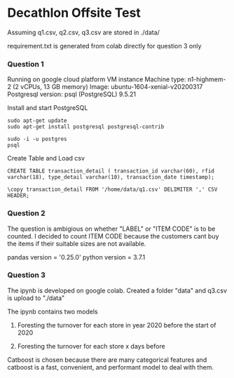 # Decathlon Offsite Test

Assuming q1.csv, q2.csv, q3.csv are stored in ./data/

requirement.txt is generated from colab directly for question 3 only

### Question 1

Running on google cloud platform VM instance
Machine type: n1-highmem-2 (2 vCPUs, 13 GB memory)
Image: ubuntu-1604-xenial-v20200317
Postgresql version: psql (PostgreSQL) 9.5.21

Install and start PostgreSQL
```
sudo apt-get update 
sudo apt-get install postgresql postgresql-contrib

sudo -i -u postgres
psql
```

Create Table and Load csv
```
CREATE TABLE transaction_detail ( transaction_id varchar(60), rfid varchar(18), type_detail varchar(10), transaction_date timestamp);

\copy transaction_detail FROM '/home/data/q1.csv' DELIMITER ',' CSV HEADER;
```


### Question 2

The question is ambigious on whether "LABEL" or "ITEM CODE" is to be counted. I decided to count ITEM CODE because the customers cant buy
the items if their suitable sizes are not available.

pandas version = '0.25.0'
python version = 3.7.1


### Question 3 

The ipynb is developed on google colab. Created a folder "data" and q3.csv is upload to "./data"

The ipynb contains two models 

1. Foresting the turnover for each store in year 2020 before the start of 2020

2. Foresting the turnover for each store x days before

Catboost is chosen because there are many categorical features and catboost is a fast, convenient, and performant model to deal with them.

